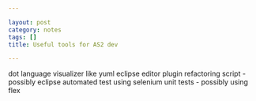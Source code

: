```yaml
---

layout: post
category: notes
tags: []
title: Useful tools for AS2 dev

---
```


dot language visualizer like yuml
eclipse editor plugin
refactoring script - possibly eclipse
automated test using selenium
unit tests - possibly using flex
